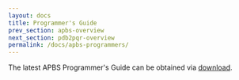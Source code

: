 ```yaml
---
layout: docs
title: Programmer's Guide
prev_section: apbs-overview
next_section: pdb2pqr-overview
permalink: /docs/apbs-programmers/
---
```


The latest APBS Programmer's Guide can be obtained via [download](https://github.com/sobolevnrm/apbs-pdb2pqr/blob/master/apbs/doc/programmer/.config/Doxyfile.in).